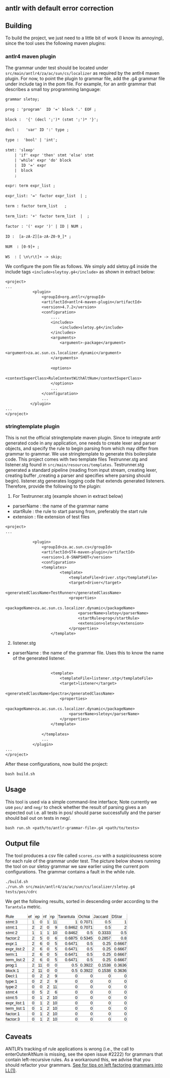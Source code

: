 ## antlr with default error correction

## Building

To build the project, we just need to a little bit of work (I know its annoying), since the tool uses the following maven plugins:

### antlr4 maven plugin
The grammar under test should be located under `src/main/antlr4/za/ac/sun/cs/localizer` as required by the antlr4 maven plugin. For now, to point the plugin to grammar file, add the .g4 grammar file under include tag in the pom file. For example, for an antlr grammar that describes a small toy programming language: 

```
grammar sletoy;

prog : 'program'  ID '=' block '.' EOF ;

block :  '{' (decl ';')* (stmt ';')* '}';

decl :   'var' ID ':' type ;

type :  'bool' | 'int';

stmt: 'sleep'
    | 'if' expr 'then' stmt 'else' stmt
    | 'while' expr 'do' block 
    |  ID '=' expr
    |  block
    ;

expr: term expr_list ;

expr_list: '=' factor expr_list  | ;

term : factor term_list   ;

term_list: '+' factor term_list  |  ;

factor : '(' expr ')' | ID | NUM ;

ID :  [a-zA-Z][a-zA-Z0-9_]* ;

NUM  : [0-9]+ ;

WS  : [ \n\r\t]+ -> skip;
```
We configure the pom file as follows. We simply add sletoy.g4 inside the include tags ```<include>sleytoy.g4</include>``` as shown in extract below:

```
<project>
...
            <plugin>
                <groupId>org.antlr</groupId>
                <artifactId>antlr4-maven-plugin</artifactId>
                <version>4.7.2</version>
                <configuration>
                    ....
                    <includes>
                        <include>sletoy.g4</include>
                    </includes>		
                    <arguments>
                        <argument>-package</argument>
                        <argument>za.ac.sun.cs.localizer.dynamic</argument>
                    </arguments>
                    
                    <options>
                        <contextSuperClass>RuleContextWithAltNum</contextSuperClass>
                    </options>
                    ...
                </configuration>
                ...
           </plugin>
...
</project>
```

### stringtemplate plugin 
This is not the official stringtemplate maven plugin. Since to integrate antlr generated code in any application, one needs to create lexer and parser objects, and specify the rule to begin parsing from which may differ from grammar to grammar. We use stringtemplate to generate this boilerplate code. This project comes with two template files Testrunner.stg and listener.stg found  in ```src/main/resources/templates```. Testrunner.stg generated a standard pipeline (reading from input stream, creating lexer, creating buffer ,creating a parser and specifies where parsing should begin). listener.stg generates logging code that extends generated listeners. Therefore, provide the following to the plugin: 
1. For Testrunner.stg (example shown in extract below)
  - parserName : the name of the grammar name 
  - startRule : the rule to start parsing from, preferably the start rule 
  - extension : file extension of test files 



```
<project>
...

            <plugin>
                <groupId>za.ac.sun.cs</groupId>
                <artifactId>ST4-maven-plugin</artifactId>
                <version>1.0-SNAPSHOT</version>
                <configuration>
                <templates>
                        <template>
                            <templateFile>driver.stg</templateFile>
                            <target>driver</target>
                            <generatedClassName>TestRunner</generatedClassName>
                            <properties>                                        
                                <packageName>za.ac.sun.cs.localizer.dynamic</packageName>
                                <parserName>sletoy</parserName>
                                <startRule>prog</startRule>
                                <extension>sletoy</extension>
                            </properties>
                    </template>
```
2. listener.stg
 - parserName : the name of the grammar file. Uses this to know the name of the generated listener.
```

                    <template>
                        <templateFile>listener.stg</templateFile>
                        <target>listener</target>
                        <generatedClassName>Spectra</generatedClassName>
                        <properties>
                            <packageName>za.ac.sun.cs.localizer.dynamic</packageName>
                            <parserName>sletoy</parserName>
                        </properties>
                    </template>

                </templates>
                ...
            </plugin>
...
</project>
```

After these configurations, now build the project:

```
bash build.sh
```
## Usage

This tool is used via a simple command-line interface; Note currently we use `pos/` and `neg/` to check whether the result of parsing gives a an expected out i.e.  all tests in pos/ should parse successfully and the parser should bail out on tests in neg/. 
```
bash run.sh <path/to/antlr-grammar-file>.g4 <path/to/tests>
```


## Output file 

The tool produces a csv file called `scores.csv` with a suspiciousness score for each rule of the grammar under test. The picture below shows running the tool on our sletoy grammar we saw earlier using the current pom configurations. The grammar contains a fault in the while rule.
```
./build.sh
./run.sh src/main/antlr4/za/ac/sun/cs/localizer/sletoy.g4 tests/pos/cdrc
```
We get the following results, sorted in descending order according to the `Tarantula` metric.

![Example](example-run.png)

## Caveats

ANTLR’s tracking of rule applications is wrong (i.e., the call to enterOuterAltNum is missing, see the open issue #2222) for grammars that contain left-recursive rules. As a workaround this, we advise that you should refactor your grammars. [See for tips on left factoring grammars into LL(1)](https://cs.stackexchange.com/questions/4862/left-factoring-a-grammar-into-ll1).
